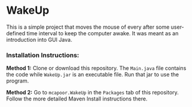 # WakeUp

This is a simple project that moves the mouse of every after some user-defined time interval to keep the computer awake. It was meant as an introduction into GUI Java. 

### Installation Instructions:

**Method 1:**
Clone or download this repository. The `Main.java` file contains the code while `WakeUp.jar` is an executable file. Run that jar to use the program.

**Method 2:**
Go to `mcapoor.WakeUp` in the `Packages` tab of this repository. Follow the more detailed Maven Install instructions there.
